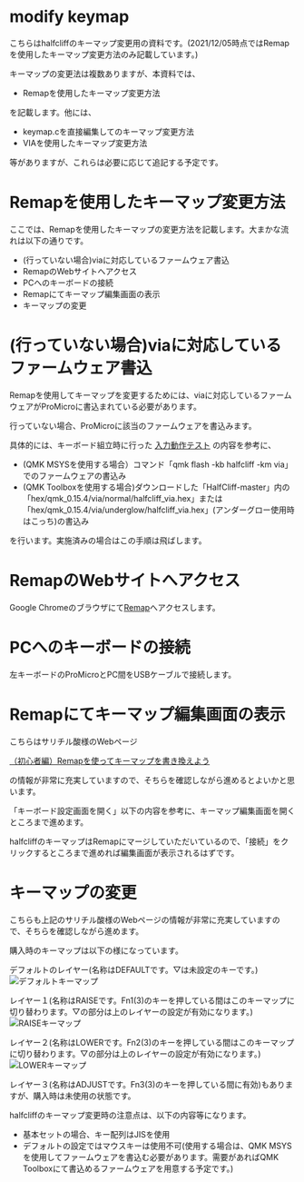 # modify keymap
こちらはhalfcliffのキーマップ変更用の資料です。(2021/12/05時点ではRemapを使用したキーマップ変更方法のみ記載しています。)

キーマップの変更法は複数ありますが、本資料では、

* Remapを使用したキーマップ変更方法

を記載します。他には、

* keymap.cを直接編集してのキーマップ変更方法
* VIAを使用したキーマップ変更方法

等がありますが、これらは必要に応じて追記する予定です。

# Remapを使用したキーマップ変更方法
ここでは、Remapを使用したキーマップの変更方法を記載します。大まかな流れは以下の通りです。
* (行っていない場合)viaに対応しているファームウェア書込
* RemapのWebサイトへアクセス
* PCへのキーボードの接続
* Remapにてキーマップ編集画面の表示
* キーマップの変更

# (行っていない場合)viaに対応しているファームウェア書込
Remapを使用してキーマップを変更するためには、viaに対応しているファームウェアがProMicroに書込まれている必要があります。

行っていない場合、ProMicroに該当のファームウェアを書込みます。

具体的には、キーボード組立時に行った
[入力動作テスト](https://github.com/N2-Sumikko/HalfCliff/blob/master/doc/Oparation_test_jp.md)
の内容を参考に、
* (QMK MSYSを使用する場合）コマンド「qmk flash -kb halfcliff -km via」でのファームウェアの書込み
* (QMK Toolboxを使用する場合)ダウンロードした「HalfCliff-master」内の「hex/qmk_0.15.4/via/normal/halfcliff_via.hex」または「hex/qmk_0.15.4/via/underglow/halfcliff_via.hex」(アンダーグロー使用時はこっち)の書込み

を行います。実施済みの場合はこの手順は飛ばします。

# RemapのWebサイトへアクセス
Google Chromeのブラウザにて[Remap](https://remap-keys.app/)へアクセスします。

# PCへのキーボードの接続
左キーボードのProMicroとPC間をUSBケーブルで接続します。

# Remapにてキーマップ編集画面の表示
こちらはサリチル酸様のWebページ

[（初心者編）Remapを使ってキーマップを書き換えよう](https://salicylic-acid3.hatenablog.com/entry/remap-manual)

の情報が非常に充実していますので、そちらを確認しながら進めるとよいかと思います。

「キーボード設定画面を開く」以下の内容を参考に、キーマップ編集画面を開くところまで進めます。

halfcliffのキーマップはRemapにマージしていただいているので、「接続」をクリックするところまで進めれば編集画面が表示されるはずです。

# キーマップの変更
こちらも上記のサリチル酸様のWebページの情報が非常に充実していますので、そちらを確認しながら進めます。

購入時のキーマップは以下の様になっています。

デフォルトのレイヤー(名称はDEFAULTです。▽は未設定のキーです。)
![デフォルトキーマップ](https://user-images.githubusercontent.com/54104281/146664429-d2f52b6e-d88e-40d4-a1d4-0b57404891e3.png)

レイヤー１(名称はRAISEです。Fn1(3)のキーを押している間はこのキーマップに切り替わります。▽の部分は上のレイヤーの設定が有効になります。)
![RAISEキーマップ](https://user-images.githubusercontent.com/54104281/146664732-41e82311-9899-49b5-a8d0-a22600d46aed.png)

レイヤー２(名称はLOWERです。Fn2(3)のキーを押している間はこのキーマップに切り替わります。▽の部分は上のレイヤーの設定が有効になります。)
![LOWERキーマップ](https://user-images.githubusercontent.com/54104281/146664752-04327d61-b525-4447-8578-6ef5d036133b.png)

レイヤー３(名称はADJUSTです。Fn3(3)のキーを押している間に有効)もありますが、購入時は未使用の状態です。

halfcliffのキーマップ変更時の注意点は、以下の内容等になります。
* 基本セットの場合、キー配列はJISを使用
* デフォルトの設定ではマウスキーは使用不可(使用する場合は、QMK MSYSを使用してファームウェアを書込む必要があります。需要があればQMK Toolboxにて書込めるファームウェアを用意する予定です。)

